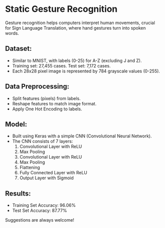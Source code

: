 # Static Gesture Recognition

Gesture recognition helps computers interpret human movements, crucial for Sign Language Translation, where hand gestures turn into spoken words.

## Dataset:
- Similar to MNIST, with labels (0-25) for A-Z (excluding J and Z).
- Training set: 27,455 cases. Test set: 7,172 cases.
- Each 28x28 pixel image is represented by 784 grayscale values (0-255).

## Data Preprocessing:
- Split features (pixels) from labels.
- Reshape features to match image format.
- Apply One Hot Encoding to labels.

## Model:
- Built using Keras with a simple CNN (Convolutional Neural Network).
- The CNN consists of 7 layers:
  1. Convolutional Layer with ReLU
  2. Max Pooling
  3. Convolutional Layer with ReLU
  4. Max Pooling
  5. Flattening
  6. Fully Connected Layer with ReLU
  7. Output Layer with Sigmoid

## Results:
- Training Set Accuracy: 96.06%
- Test Set Accuracy: 87.77%

Suggestions are always welcome!
